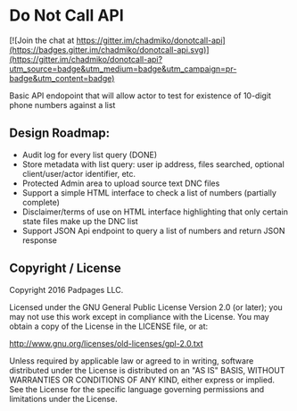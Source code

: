 
# Do Not Call API

[![Join the chat at https://gitter.im/chadmiko/donotcall-api](https://badges.gitter.im/chadmiko/donotcall-api.svg)](https://gitter.im/chadmiko/donotcall-api?utm_source=badge&utm_medium=badge&utm_campaign=pr-badge&utm_content=badge)

Basic API endopoint that will allow actor to test for existence of 10-digit phone numbers against a list

## Design Roadmap:
* Audit log for every list query (DONE)
* Store metadata with list query:  user ip address, files searched, optional client/user/actor identifier, etc. 
* Protected Admin area to upload source text DNC files 
* Support a simple HTML interface to check a list of numbers (partially complete)
* Disclaimer/terms of use on HTML interface highlighting that only certain state files make up the DNC list 
* Support JSON Api endpoint to query a list of numbers and return JSON response 

## Copyright / License

Copyright 2016 Padpages LLC.

Licensed under the GNU General Public License Version 2.0 (or later);
you may not use this work except in compliance with the License.
You may obtain a copy of the License in the LICENSE file, or at:

   http://www.gnu.org/licenses/old-licenses/gpl-2.0.txt

Unless required by applicable law or agreed to in writing, software
distributed under the License is distributed on an "AS IS" BASIS,
WITHOUT WARRANTIES OR CONDITIONS OF ANY KIND, either express or implied.
See the License for the specific language governing permissions and
limitations under the License.

